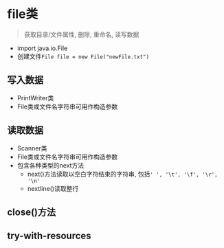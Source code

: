 # file类

> 获取目录/文件属性, 删除, 重命名, 读写数据 

- import java.io.File
- 创建文件`File file = new File("newFile.txt") `

## 写入数据

- PrintWriter类
- File类或文件名字符串可用作构造参数

## 读取数据

- Scanner类
- File类或文件名字符串可用作构造参数
- 包含各种类型的next方法
  - next()方法读取以空白字符结束的字符串, 包括`' ', '\t', '\f', '\r', '\n'`
  - nextline()读取整行

## close()方法

## try-with-resources
